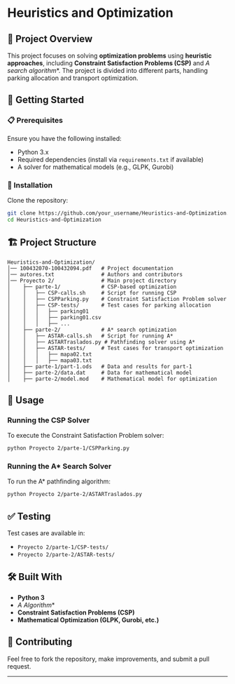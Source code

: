 # Heuristics and Optimization

## 📌 Project Overview
This project focuses on solving **optimization problems** using **heuristic approaches**, including **Constraint Satisfaction Problems (CSP)** and **A* search algorithm**. The project is divided into different parts, handling parking allocation and transport optimization.

## 🚀 Getting Started

### 📋 Prerequisites
Ensure you have the following installed:
- Python 3.x
- Required dependencies (install via `requirements.txt` if available)
- A solver for mathematical models (e.g., GLPK, Gurobi)

### 🔧 Installation
Clone the repository:
```sh
git clone https://github.com/your_username/Heuristics-and-Optimization.git
cd Heuristics-and-Optimization
```

## 🏗 Project Structure
```
Heuristics-and-Optimization/
│── 100432070-100432094.pdf   # Project documentation
│── autores.txt               # Authors and contributors
│── Proyecto 2/               # Main project directory
│    ├── parte-1/             # CSP-based optimization
│    │   ├── CSP-calls.sh     # Script for running CSP
│    │   ├── CSPParking.py    # Constraint Satisfaction Problem solver
│    │   ├── CSP-tests/       # Test cases for parking allocation
│    │   │   ├── parking01
│    │   │   ├── parking01.csv
│    │   │   ├── ...
│    ├── parte-2/             # A* search optimization
│    │   ├── ASTAR-calls.sh   # Script for running A*
│    │   ├── ASTARTraslados.py # Pathfinding solver using A*
│    │   ├── ASTAR-tests/     # Test cases for transport optimization
│    │   │   ├── mapa02.txt
│    │   │   ├── mapa03.txt
│    ├── parte-1/part-1.ods   # Data and results for part-1
│    ├── parte-2/data.dat     # Data for mathematical model
│    ├── parte-2/model.mod    # Mathematical model for optimization
```

## 🎯 Usage

### Running the CSP Solver
To execute the Constraint Satisfaction Problem solver:
```sh
python Proyecto 2/parte-1/CSPParking.py
```

### Running the A* Search Solver
To run the A* pathfinding algorithm:
```sh
python Proyecto 2/parte-2/ASTARTraslados.py
```

## ✅ Testing
Test cases are available in:
- `Proyecto 2/parte-1/CSP-tests/`
- `Proyecto 2/parte-2/ASTAR-tests/`

## 🛠 Built With
- **Python 3**
- **A* Algorithm**
- **Constraint Satisfaction Problems (CSP)**
- **Mathematical Optimization (GLPK, Gurobi, etc.)**

## 🤝 Contributing
Feel free to fork the repository, make improvements, and submit a pull request.

---

